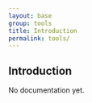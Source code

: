 ```yaml
---
layout: base
group: tools
title: Introduction
permalink: tools/
---
```


## Introduction

<p class="hint hint--error">No documentation yet.</p>